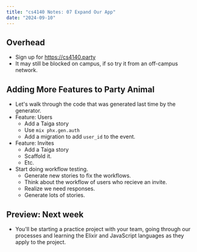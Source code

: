 ```yaml
---
title: "cs4140 Notes: 07 Expand Our App"
date: "2024-09-10"
---
```


## Overhead

 - Sign up for https://cs4140.party
 - It may still be blocked on campus, if so try it from an off-campus network.

## Adding More Features to Party Animal

 - Let's walk through the code that was generated last time by the generator.
 - Feature: Users
   - Add a Taiga story
   - Use ```mix phx.gen.auth```
   - Add a migration to add ```user_id``` to the event.
 - Feature: Invites
   - Add a Taiga story
   - Scaffold it.
   - Etc.
 - Start doing workflow testing.
   - Generate new stories to fix the workflows.
   - Think about the workflow of users who recieve an invite.
   - Realize we need responses.
   - Generate lots of stories.

## Preview: Next week

 - You'll be starting a practice project with your team, going through
   our processes and learning the Elixir and JavaScript languages as
   they apply to the project.
